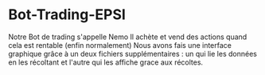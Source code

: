 # Bot-Trading-EPSI

Notre Bot de trading s'appelle Nemo
Il achète et vend des actions quand cela est rentable (enfin normalement)
Nous avons fais une interface graphique grâce à un deux fichiers supplémentaires : un qui lie les données en les récoltant et l'autre qui les affiche grace aux récoltes.